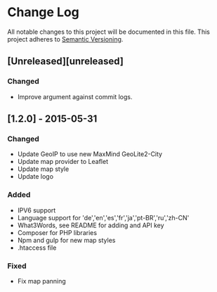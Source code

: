 # Change Log
All notable changes to this project will be documented in this file.
This project adheres to [Semantic Versioning](http://semver.org/).

## [Unreleased][unreleased]
### Changed
- Improve argument against commit logs.

## [1.2.0] - 2015-05-31
### Changed
- Update GeoIP to use new MaxMind GeoLite2-City
- Update map provider to Leaflet
- Update map style
- Update logo

### Added
- IPV6 support
- Language support for 'de','en','es','fr','ja','pt-BR','ru','zh-CN'
- What3Words, see README for adding and API key
- Composer for PHP libraries
- Npm and gulp for new map styles
- .htaccess file

### Fixed
- Fix map panning